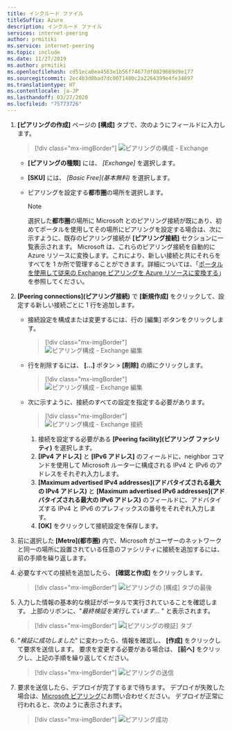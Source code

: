 ```yaml
---
title: インクルード ファイル
titleSuffix: Azure
description: インクルード ファイル
services: internet-peering
author: prmitiki
ms.service: internet-peering
ms.topic: include
ms.date: 11/27/2019
ms.author: prmitiki
ms.openlocfilehash: cd51eca0ea4563e1b56f74677df0829669d9e177
ms.sourcegitcommit: 2ec4b3d0bad7dc0071400c2a2264399e4fe34897
ms.translationtype: HT
ms.contentlocale: ja-JP
ms.lasthandoff: 03/27/2020
ms.locfileid: "75773726"
---
```

1. **[ピアリングの作成]** ページの **[構成]** タブで、次のようにフィールドに入力します。

    > [!div class="mx-imgBorder"]
    > ![ピアリングの構成 - Exchange](../media/setup-exchange-conf-tab.png)

    * **[ピアリングの種類]** には、 *[Exchange]* を選択します。
    * **[SKU]** には、 *[Basic Free]\(基本無料\)* を選択します。
    * ピアリングを設定する**都市圏**の場所を選択します。

        > [!NOTE]
        > 選択した**都市圏**の場所に Microsoft とのピアリング接続が既にあり、初めてポータルを使用してその場所にピアリングを設定する場合は、次に示すように、既存のピアリング接続が **[ピアリング接続]** セクションに一覧表示されます。 Microsoft は、これらのピアリング接続を自動的に Azure リソースに変換します。これにより、新しい接続と共にそれらをすべてを 1 か所で管理することができます。詳細については、「[ポータルを使用して従来の Exchange ピアリングを Azure リソースに変換する](../howto-legacy-exchange-portal.md)」を参照してください。
        >

1. **[Peering connections]\(ピアリング接続\)** で **[新規作成]** をクリックして、設定する新しい接続ごとに 1 行を追加します。

    * 接続設定を構成または変更するには、行の [編集] ボタンをクリックします。

        > [!div class="mx-imgBorder"]
        > ![ピアリング構成 - Exchange 編集](../media/setup-exchange-conf-tab-edit.png)

    * 行を削除するには、 **[...]** ボタン > **[削除]** の順にクリックします。

        > [!div class="mx-imgBorder"]
        > ![ピアリング構成 - Exchange 編集](../media/setup-exchange-conf-tab-delete.png)

    * 次に示すように、接続のすべての設定を指定する必要があります。

         > [!div class="mx-imgBorder"]
         > ![ピアリング構成 - Exchange 接続](../media/setup-exchange-conf-tab-connection.png)

        1. 接続を設定する必要がある **[Peering facility]\(ピアリング ファシリティ\)** を選択します。
        1. **[IPv4 アドレス]** と **[IPv6 アドレス]** のフィールドに、neighbor コマンドを使用して Microsoft ルーターに構成される IPv4 と IPv6 のアドレスをそれぞれ入力します。
        1. **[Maximum advertised IPv4 addresses]\(アドバタイズされる最大の IPv4 アドレス\)** と **[Maximum advertised IPv6 addresses]\(アドバタイズされる最大の IPv6 アドレス\)** のフィールドに、アドバタイズする IPv4 と IPv6 のプレフィックスの番号をそれぞれ入力します。
        1. **[OK]** をクリックして接続設定を保存します。

1. 前に選択した **[Metro]\(都市圏\)** 内で、Microsoft がユーザーのネットワークと同一の場所に設置されている任意のファシリティに接続を追加するには、前の手順を繰り返します。

1. 必要なすべての接続を追加したら、 **[確認と作成]** をクリックします。

    > [!div class="mx-imgBorder"]
    > ![ピアリングの [構成] タブの最後](../media/setup-exchange-conf-tab-final.png)

1. 入力した情報の基本的な検証がポータルで実行されていることを確認します。 上部のリボンに、"*最終検証を実行しています...* " と表示されます。

    > [!div class="mx-imgBorder"]
    > ![[ピアリングの検証] タブ](../media/setup-direct-review-tab-validation.png)

1. "*検証に成功しました*" に変わったら、情報を確認し、 **[作成]** をクリックして要求を送信します。 要求を変更する必要がある場合は、 **[前へ]** をクリックし、上記の手順を繰り返してください。

    > [!div class="mx-imgBorder"]
    > ![ピアリングの送信](../media/setup-exchange-review-tab-submit.png)

1. 要求を送信したら、デプロイが完了するまで待ちます。 デプロイが失敗した場合は、[Microsoft ピアリング](mailto:peering@microsoft.com)にお問い合わせください。 デプロイが正常に行われると、次のように表示されます。

    > [!div class="mx-imgBorder"]
    > ![ピアリング成功](../media/setup-direct-success.png)

